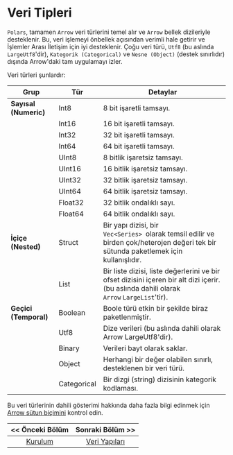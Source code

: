 # Veri Tipleri

`Polars`,  tamamen `Arrow` veri türlerini temel alır ve `Arrow` bellek dizileriyle 
desteklenir. Bu, veri işlemeyi önbellek açısından verimli hale getirir ve İşlemler Arası İletişim için iyi desteklenir. Çoğu veri türü, `Utf8` (bu aslında `LargeUtf8`'dir), `Kategorik (Categorical)` ve `Nesne (Object)` (destek sınırlıdır) dışında Arrow'daki tam uygulamayı izler. 

Veri türleri şunlardır:

| Grup                  | Tür         | Detaylar                                                                                                                                  |
| --------------------- | ----------- | ----------------------------------------------------------------------------------------------------------------------------------------- |
| **Sayısal (Numeric)** | Int8        | 8 bit işaretli tamsayı.                                                                                                                   |
|                       | Int16       | 16 bit işaretli tamsayı.                                                                                                                  |
|                       | Int32       | 32 bit işaretli tamsayı.                                                                                                                  |
|                       | Int64       | 64 bit işaretli tamsayı.                                                                                                                  |
|                       | UInt8       | 8 bitlik işaretsiz tamsayı.                                                                                                               |
|                       | UInt16      | 16 bitlik işaretsiz tamsayı.                                                                                                              |
|                       | UInt32      | 32 bitlik işaretsiz tamsayı.                                                                                                              |
|                       | UInt64      | 64 bitlik işaretsiz tamsayı.                                                                                                              |
|                       | Float32     | 32 bitlik ondalıklı sayı.                                                                                                                 |
|                       | Float64     | 64 bitlik ondalıklı sayı.                                                                                                                 |
| **İçiçe (Nested)**    | Struct      | Bir yapı dizisi, bir `Vec<Series> `olarak temsil edilir ve birden çok/heterojen değeri tek bir sütunda paketlemek için kullanışlıdır.     |
|                       | List        | Bir liste dizisi, liste değerlerini ve bir ofset dizisini içeren bir alt dizi içerir. (bu aslında dahili olarak `Arrow` `LargeList`'tir). |
| **Geçici (Temporal)** | Boolean     | Boole türü etkin bir şekilde biraz paketlenmiştir.                                                                                        |
|                       | Utf8        | Dize verileri (bu aslında dahili olarak Arrow LargeUtf8'dir).                                                                             |
|                       | Binary      | Verileri bayt olarak saklar.                                                                                                              |
|                       | Object      | Herhangi bir değer olabilen sınırlı, desteklenen bir veri türü.                                                                           |
|                       | Categorical | Bir dizgi (string) dizisinin kategorik kodlaması.                                                                                         |

Bu veri türlerinin dahili gösterimi hakkında daha fazla bilgi edinmek için [Arrow sütun biçimini](https://arrow.apache.org/docs/format/Columnar.html) kontrol edin.

| << Önceki Bölüm             | Sonraki Bölüm >>                     |
|:---------------------------:|:------------------------------------:|
| [Kurulum](../02_kurulum.md) | [Veri Yapıları](02_veri_yapilari.md) |
